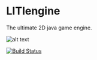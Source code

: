 # LITIengine

The ultimate 2D java game engine.

![alt text](https://github.com/gurkenlabs/litiengine/blob/master/resources/LITIEngine_Logo_big.png "LITIengine Logo")

[![Build Status](https://travis-ci.org/gurkenlabs/litiengine.svg?branch=master)](https://travis-ci.org/gurkenlabs/litiengine)
